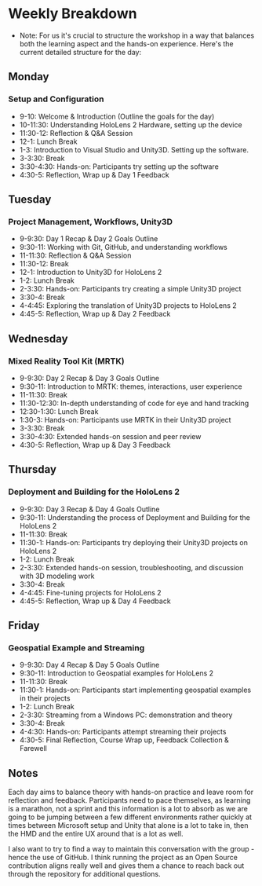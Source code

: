 # Weekly Breakdown

* Note: For us it's crucial to structure the workshop in a way that balances both the learning aspect and the hands-on experience. Here's the current detailed structure for the day:

## Monday

### Setup and Configuration

* 9-10: Welcome & Introduction (Outline the goals for the day)
* 10-11:30: Understanding HoloLens 2 Hardware, setting up the device
* 11:30-12: Reflection & Q&A Session
* 12-1: Lunch Break
* 1-3: Introduction to Visual Studio and Unity3D. Setting up the software.
* 3-3:30: Break
* 3:30-4:30: Hands-on: Participants try setting up the software
* 4:30-5: Reflection, Wrap up & Day 1 Feedback

## Tuesday

### Project Management, Workflows, Unity3D

* 9-9:30: Day 1 Recap & Day 2 Goals Outline
* 9:30-11: Working with Git, GitHub, and understanding workflows
* 11-11:30: Reflection & Q&A Session
* 11:30-12: Break
* 12-1: Introduction to Unity3D for HoloLens 2
* 1-2: Lunch Break
* 2-3:30: Hands-on: Participants try creating a simple Unity3D project
* 3:30-4: Break
* 4-4:45: Exploring the translation of Unity3D projects to HoloLens 2
* 4:45-5: Reflection, Wrap up & Day 2 Feedback

## Wednesday

### Mixed Reality Tool Kit (MRTK)

* 9-9:30: Day 2 Recap & Day 3 Goals Outline
* 9:30-11: Introduction to MRTK: themes, interactions, user experience
* 11-11:30: Break
* 11:30-12:30: In-depth understanding of code for eye and hand tracking
* 12:30-1:30: Lunch Break
* 1:30-3: Hands-on: Participants use MRTK in their Unity3D project
* 3-3:30: Break
* 3:30-4:30: Extended hands-on session and peer review
* 4:30-5: Reflection, Wrap up & Day 3 Feedback

## Thursday

### Deployment and Building for the HoloLens 2

* 9-9:30: Day 3 Recap & Day 4 Goals Outline
* 9:30-11: Understanding the process of Deployment and Building for the HoloLens 2
* 11-11:30: Break
* 11:30-1: Hands-on: Participants try deploying their Unity3D projects on HoloLens 2
* 1-2: Lunch Break
* 2-3:30: Extended hands-on session, troubleshooting, and discussion with 3D modeling work
* 3:30-4: Break
* 4-4:45: Fine-tuning projects for HoloLens 2
* 4:45-5: Reflection, Wrap up & Day 4 Feedback

## Friday

### Geospatial Example and Streaming

* 9-9:30: Day 4 Recap & Day 5 Goals Outline
* 9:30-11: Introduction to Geospatial examples for HoloLens 2
* 11-11:30: Break
* 11:30-1: Hands-on: Participants start implementing geospatial examples in their projects
* 1-2: Lunch Break
* 2-3:30: Streaming from a Windows PC: demonstration and theory
* 3:30-4: Break
* 4-4:30: Hands-on: Participants attempt streaming their projects
* 4:30-5: Final Reflection, Course Wrap up, Feedback Collection & Farewell

## Notes

Each day aims to balance theory with hands-on practice and leave room for reflection and feedback. Participants need to pace themselves, as learning is a marathon, not a sprint and this information is a lot to absorb as we are going to be jumping between a few different environments rather quickly at times between Microsoft setup and Unity that alone is a lot to take in, then the HMD and the entire UX around that is a lot as well.

I also want to try to find a way to maintain this conversation with the group - hence the use of GitHub. I think running the project as an Open Source contribution aligns really well and gives them a chance to reach back out through the repository for additional questions.